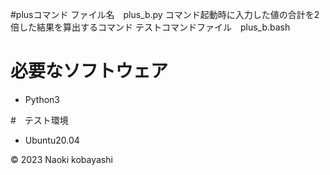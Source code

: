 #plusコマンド
ファイル名　plus_b.py
コマンド起動時に入力した値の合計を2倍した結果を算出するコマンド
テストコマンドファイル　plus_b.bash
# 必要なソフトウェア
* Python3

#　テスト環境
* Ubuntu20.04

© 2023 Naoki kobayashi
